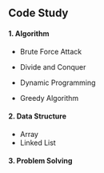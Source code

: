## Code Study

#### 1.  Algorithm

* Brute Force Attack

* Divide and Conquer
* Dynamic Programming
* Greedy Algorithm



#### 2. Data Structure

* Array
* Linked List



#### 3. Problem Solving